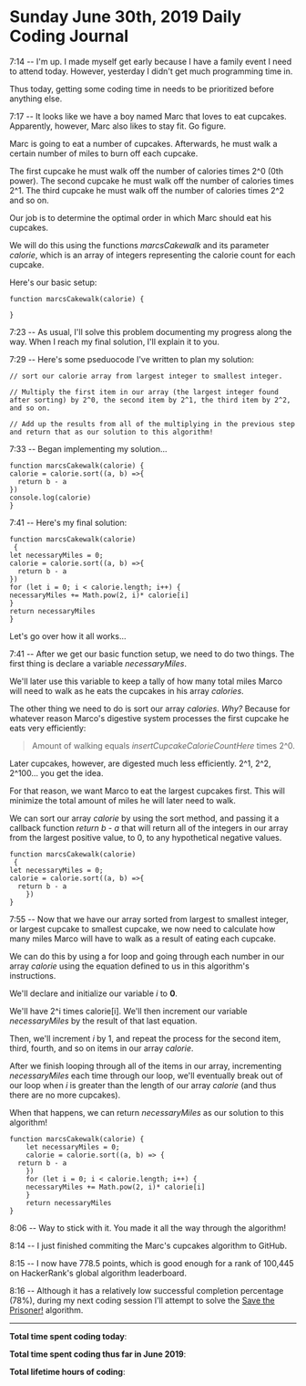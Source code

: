 # Sunday June 30th, 2019 Daily Coding Journal

7:14 -- I'm up. I made myself get early because I have a family event I need to attend today. However, yesterday I didn't get much programming time in.

Thus today, getting some coding time in needs to be prioritized before anything else.

7:17 -- It looks like we have a boy named Marc that loves to eat cupcakes. Apparently, however, Marc also likes to stay fit. Go figure.

Marc is going to eat a number of cupcakes. Afterwards, he must walk a certain number of miles to burn off each cupcake.

The first cupcake he must walk off the number of calories times 2^0 (0th power). The second cupcake he must walk off the number of calories times 2^1. The third cupcake he must walk off the number of calories times 2^2 and so on.

Our job is to determine the optimal order in which Marc should eat his cupcakes.

We will do this using the functions *marcsCakewalk* and its parameter *calorie*, which is an array of integers representing the calorie count for each cupcake.

Here's our basic setup:
```
function marcsCakewalk(calorie) {

}
```
7:23 -- As usual, I'll solve this problem documenting my progress along the way. When I reach my final solution, I'll explain it to you.

7:29 -- Here's some pseduocode I've written to plan my solution:
```
// sort our calorie array from largest integer to smallest integer.

// Multiply the first item in our array (the largest integer found after sorting) by 2^0, the second item by 2^1, the third item by 2^2, and so on.

// Add up the results from all of the multiplying in the previous step and return that as our solution to this algorithm!
```
7:33 -- Began implementing my solution...
```
function marcsCakewalk(calorie) {
calorie = calorie.sort((a, b) =>{
  return b - a
})
console.log(calorie)
}
```
7:41 -- Here's my final solution:
```
function marcsCakewalk(calorie)
 {
let necessaryMiles = 0;
calorie = calorie.sort((a, b) =>{
  return b - a
})
for (let i = 0; i < calorie.length; i++) {
necessaryMiles += Math.pow(2, i)* calorie[i]
}
return necessaryMiles
}
```
Let's go over how it all works...

7:41 -- After we get our basic function setup, we need to do two things. The first thing is declare a variable *necessaryMiles*.

We'll later use this variable to keep a tally of how many total miles Marco will need to walk as he eats the cupcakes in his array *calories*.

The other thing we need to do is sort our array *calories*. *Why?* Because for whatever reason Marco's digestive system processes the first cupcake he eats very efficiently:
> Amount of walking equals *insertCupcakeCalorieCountHere* times 2^0.

Later cupcakes, however, are digested much less efficiently. 2^1, 2^2, 2^100... you get the idea.

For that reason, we want Marco to eat the largest cupcakes first. This will minimize the total amount of miles he will later need to walk.

We can sort our array *calorie* by using the sort method, and passing it a callback function *return b - a* that will return all of the integers in our array from the largest positive value, to 0, to any hypothetical negative values.
```
function marcsCakewalk(calorie)
 {
let necessaryMiles = 0;
calorie = calorie.sort((a, b) =>{
  return b - a
    })
}
```
7:55 -- Now that we have our array sorted from largest to smallest integer, or largest cupcake to smallest cupcake, we now need to calculate how many miles Marco will have to walk as a result of eating each cupcake.

We can do this by using a for loop and going through each number in our array *calorie* using the equation defined to us in this algorithm's instructions.

We'll declare and initialize our variable *i* to **0**.

We'll have 2^i times calorie[i]. We'll then increment our variable *necessaryMiles* by the result of that last equation.

Then, we'll increment *i* by 1, and repeat the process for the second item, third, fourth, and so on items in our array *calorie*.

After we finish looping through all of the items in our array, incrementing *necessaryMiles* each time through our loop, we'll eventually break out of our loop when *i* is greater than the length of our array *calorie* (and thus there are no more cupcakes).

When that happens, we can return *necessaryMiles* as our solution to this algorithm!
```
function marcsCakewalk(calorie) {
    let necessaryMiles = 0;
    calorie = calorie.sort((a, b) => {
  return b - a
    })
    for (let i = 0; i < calorie.length; i++) {
    necessaryMiles += Math.pow(2, i)* calorie[i]
    }
    return necessaryMiles
}
```
8:06 -- Way to stick with it. You made it all the way through the algorithm!

8:14 -- I just finished commiting the Marc's cupcakes algorithm to GitHub.

8:15 -- I now have 778.5 points, which is good enough for a rank of 100,445 on HackerRank's global algorithm leaderboard.

8:16 -- Although it has a relatively low successful completion percentage (78%), during my next coding session I'll attempt to solve the [Save the Prisoner!](https://www.hackerrank.com/challenges/save-the-prisoner/problem) algorithm.
___
**Total time spent coding today**: 

**Total time spent coding thus far in June 2019**: 

**Total lifetime hours of coding**: 